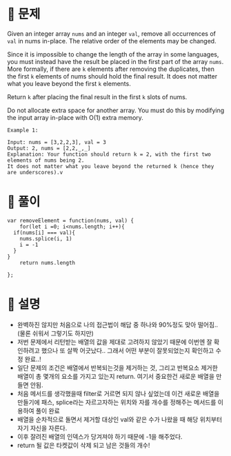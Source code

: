 # 🤔 문제

Given an integer array `nums` and an integer `val`, remove all occurrences of `val` in nums in-place. The relative order of the elements may be changed.

Since it is impossible to change the length of the array in some languages, you must instead have the result be placed in the first part of the array `nums`. More formally, if there are `k` elements after removing the duplicates, then the first `k` elements of nums should hold the final result. It does not matter what you leave beyond the first `k` elements.

Return `k` after placing the final result in the first `k` slots of nums.

Do not allocate extra space for another array. You must do this by modifying the input array in-place with O(1) extra memory.

```
Example 1:

Input: nums = [3,2,2,3], val = 3
Output: 2, nums = [2,2,_,_]
Explanation: Your function should return k = 2, with the first two elements of nums being 2.
It does not matter what you leave beyond the returned k (hence they are underscores).v
```

# 🤘 풀이

```
var removeElement = function(nums, val) {
    for(let i =0; i<nums.length; i++){
  if(nums[i] === val){
    nums.splice(i, 1)
    i = -1
  }
}
    return nums.length

};
```

# 💁 설명

- 완벽하진 않지만 처음으로 나의 접근법이 해답 중 하나와 90%정도 맞아 떨어짐..(물론 쉬워서 그렇기도 하지만)
- 저번 문제에서 리턴받는 배열의 값을 제대로 고려하지 않았기 때문에 이번엔 잘 확인하려고 했으나 또 살짝 어긋났다.. 그래서 어떤 부분이 잘못되었는지 확인하고 수정 완료..!
- 일단 문제의 조건은 배열에서 반복되는것을 제거하는 것, 그리고 반복요소 제거한 배열이 총 몇개의 요소를 가지고 있는지 return. 여기서 중요한건 새로운 배열을 만들면 안됨.
- 처음 메서드를 생각했을때 filter로 거르면 되지 않나 싶었는데 이건 새로운 배열을 만들기에 패스, splice라는 자르고자하는 위치와 자를 개수를 정해주는 메서드를 이용하여 풀이 완료
- 배열을 순차적으로 돌면서 제거할 대상인 val와 같은 수가 나왔을 때 해당 위치부터 자기 자신을 자른다.
- 이후 잘려진 배열의 인덱스가 당겨져야 하기 때문에 -1을 해주었다.
- return 될 값은 타켓값이 삭제 되고 남은 것들의 개수!
